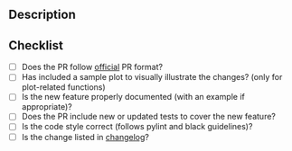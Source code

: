 ## Description
<!--
Thank you so much for your PR! To help us review your contribution, please consider the following points:

- The PR title should summarize the changes, for example "Add new group argument for the pair plot".
  Avoid non-descriptive titles such as "Addresses issue #348".

- The description should provide at least 1-2 sentences describing the pull request in detail and
  link to any relevant issues.

- Please prefix the title of incomplete contributions with [WIP] (to indicate a work in
  progress). WIPs may be useful to (1) indicate you are working on something to avoid
  duplicated work, (2) request broad review of functionality or API, or (3) seek collaborators. -->

## Checklist
<!-- Feel free to remove check-list items aren't relevant to your change -->

- [ ] Does the PR follow [official](https://github.com/arviz-devs/arviz/blob/master/CONTRIBUTING.md#pull-request-checklist) PR format?
- [ ] Has included a sample plot to visually illustrate the changes? (only for plot-related functions)
- [ ] Is the new feature properly documented (with an example if appropriate)?
- [ ] Does the PR include new or updated tests to cover the new feature?
- [ ] Is the code style correct (follows pylint and black guidelines)?
- [ ] Is the change listed in [changelog](https://github.com/arviz-devs/arviz/blob/master/CHANGELOG.md#v0xx-unreleased )?

<!--
Also, please consider reading the contributing guidelines and code of conduct carefully before submitting the PR. They are available at
- https://github.com/arviz-devs/arviz/blob/master/CONTRIBUTING.md
- https://github.com/arviz-devs/arviz/blob/master/CODE_OF_CONDUCT.md

We understand that PRs can sometimes be overwhelming, especially as the
reviews start coming in. Please let us know if the reviews are unclear or
the recommended next step seems overly demanding, if you would like help in
addressing a reviewer's comments, or if you have been waiting too long to hear
back on your PR.
-->
